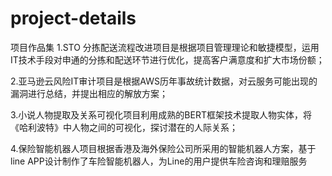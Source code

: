# project-details
项目作品集
1.STO 分拣配送流程改进项目是根据项目管理理论和敏捷模型，运用IT技术手段对申通的分拣和配送环节进行优化，提高客户满意度和扩大市场份额；

2.亚马逊云风险IT审计项目是根据AWS历年事故统计数据，对云服务可能出现的漏洞进行总结，并提出相应的解放方案；

3.小说人物提取及关系可视化项目利用成熟的BERT框架技术提取人物实体，将《哈利波特》中人物之间的可视化，探讨潜在的人际关系；

4.保险智能机器人项目根据香港及海外保险公司所采用的智能机器人方案，基于line APP设计制作了车险智能机器人，为Line的用户提供车险咨询和理赔服务
